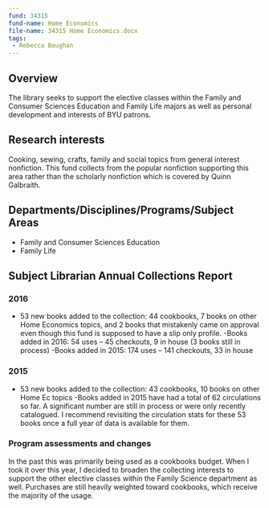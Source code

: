 ```yaml
---
fund: 34315
fund-name: Home Economics
file-name: 34315 Home Economics.docx
tags:
 - Rebecca Boughan
---
```


## Overview

The library seeks to support the elective classes within the Family and Consumer Sciences Education and Family Life majors as well as personal development and interests of BYU patrons.

## Research interests

Cooking, sewing, crafts, family and social topics from general interest nonfiction. This fund collects from the popular nonfiction supporting this area rather than the scholarly nonfiction which is covered by Quinn Galbraith.

## Departments/<wbr>Disciplines/<wbr>Programs/<wbr>Subject Areas

- Family and Consumer Sciences Education
- Family Life

## Subject Librarian Annual Collections Report

### 2016

- 53 new books added to the collection: 44 cookbooks, 7 books on other Home Economics topics, and 2 books that mistakenly came on approval even though this fund is supposed to have a slip only profile.
-Books added in 2016: 54 uses – 45 checkouts, 9 in house (3 books still in process)
-Books added in 2015: 174 uses – 141 checkouts, 33 in house


### 2015

- 53 new books added to the collection: 43 cookbooks, 10 books on other Home Ec topics
-Books added in 2015 have had a total of 62 circulations so far. A significant number are still in process or were only recently catalogued. I recommend revisiting the circulation stats for these 53 books once a full year of data is available for them.

### Program assessments and changes

In the past this was primarily being used as a cookbooks budget. When I took it over this year, I decided to broaden the collecting interests to support the other elective classes within the Family Science department as well. Purchases are still heavily weighted toward cookbooks, which receive the majority of the usage.

